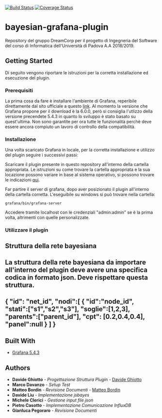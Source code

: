 [![Build Status](https://travis-ci.org/dreamcorpsw/bayesian-grafana-plugin.svg?branch=master)](https://travis-ci.org/dreamcorpsw/bayesian-grafana-plugin)
[![Coverage Status](https://coveralls.io/repos/github/dreamcorpsw/bayesian-grafana-plugin/badge.svg)](https://coveralls.io/github/dreamcorpsw/bayesian-grafana-plugin)

# bayesian-grafana-plugin

Repository del gruppo DreamCorp per il progetto di Ingegneria del Software del corso di Informatica dell'Università di Padova A.A 2018/2019.

## Getting Started

Di seguito vengono riportare le istruzioni per la corretta installazione ed esecuzione del plugin.

### Prerequisiti

La prima cosa da fare è installare l'ambiente di Grafana, reperibile direttamente dal sito ufficiale a questo [link](https://grafana.com/get). Al momento la versione che Grafana propone per il download è la 6.0.0, però si consiglia l'utlizzo della versione precendete 5.4.3 in quanto lo sviluppo è stato basato su quest'ultima. Non sono garantite per ora tutte le funzionalità perchè deve essere ancora compiuto un lavoro di controllo della compatibilità.

### Installazione

Una volta scaricato Grafana in locale, per la corretta installazione e utilizzo del plugin seguire i successivi passi:

Scaricare il plugin presente in questo repository all'interno della cartella appropriata.
Le istruzioni su come trovare la cartella appropriata e la sua locazione possono variare in base al sistema operativo, si possono trovare le indicazioni [qui](http://docs.grafana.org/plugins/installation/#grafana-plugin-directory).

Far partire il server di grafana, dopo aver posizionato il plugin all'interno della cartella corretta. L'eseguibile su windows si può trovare nella cartella:

```
grafana/bin/grafana-server
```
Accedere tramite localhost con le credenziali "admin:admin" se è la prima volta, altrimenti con quelle personalizzate.

### Utilizzare il plugin

## Struttura della rete bayesiana

La struttura della rete bayesiana da importare all'interno del plugin deve avere una specifica codica in formato json.
Deve rispettare questa struttura.
---------
{
  "id": "net_id",
  "nodi":[
    {
      "id":"node_id",
      "stati":["s1","s2","s3"],
      "soglie":[1,2,3],
      "parents":["parent_id"],
      "cpt": [0.2,0.4,0.4],
      "panel":null
    }
  ]
}
--------

## Built With

* [Grafana 5.4.3](https://grafana.com/)


## Authors

* **Davide Ghiotto** - *Progettazione Struttura Plugin* - [Davide Ghiotto](https://github.com/davide97g)
* **Marco Davanzo** - *Setup Test* 
* **Matteo Bordin** - *Revisione Documenti* - [Matteo Bordin](https://github.com/matbord)
* **Davide Liu** - *Implementazione jsbayes*
* **Michele Clerici** - *Gestione input file json* 
* **Pietro Casotto** - *Implementazione Comunicazione InfluxDB*
* **Gianluca Pegoraro** - *Revisione Documenti*
